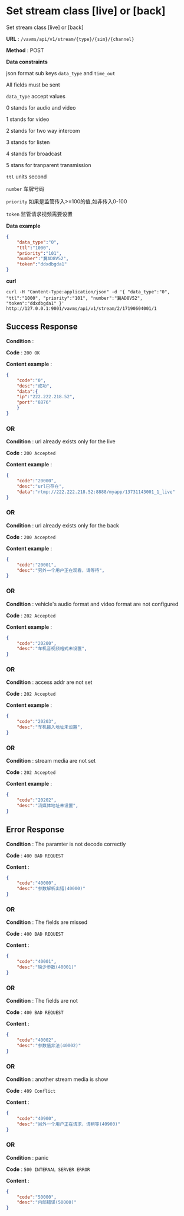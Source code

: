 # Set stream class [live] or [back]

Set stream class [live] or [back]

**URL** : `/vavms/api/v1/stream/{type}/{sim}/{channel}`

**Method** : POST

**Data constraints**

json format sub keys `data_type` and `time_out`

All fields must be sent

`data_type` accept values

0 stands for audio and video

1 stands for video

2 stands for two way intercom

3 stands for listen

4 stands for broadcast

5 stans for tranparent transmission

`ttl` units second

`number` 车牌号码

`priority` 如果是监管传入>=100的值,如非传入0-100

`token` 监管请求视频需要设置

**Data example** 
```json
{
	"data_type":"0",
	"ttl":"1000",
	"priority":"101",
	"number":"冀AD8V52",
	"token":"ddxdbgda1"
}
```
**curl**
```
curl -H "Content-Type:application/json" -d '{ "data_type":"0", "ttl":"1000", "priority":"101", "number":"冀AD8V52", "token":"ddxdbgda1" }' http://127.0.0.1:9001/vavms/api/v1/stream/2/17190604001/1
```

## Success Response

**Condition** : 

**Code** : `200 OK`

**Content example** :

```json 
{
    "code":"0",
    "desc":"成功",
    "data":{
	"ip":"222.222.218.52",
	"port":"8876"
	}
}
```
### OR

**Condition** : url already exists only for the live

**Code** : `200 Accepted`

**Content example** :

```json 
{
    "code":"20000",
    "desc":"url已存在",
    "data":"rtmp://222.222.218.52:8888/myapp/13731143001_1_live"
}
```
### OR
**Condition** : url already exists only for the back 

**Code** : `200 Accepted`

**Content example** :

```json 
{
    "code":"20001",
    "desc":"另外一个用户正在观看，请等待",
}
```
### OR
**Condition** : vehicle's audio format and video format are not configured

**Code** : `202 Accepted`

**Content example** :

```json 
{
    "code":"20200",
    "desc":"车机音视频格式未设置",
}
```
### OR

**Condition** : access addr are not set

**Code** : `202 Accepted`

**Content example** :

```json 
{
    "code":"20203",
    "desc":"车机接入地址未设置",
}
```
### OR

**Condition** : stream media are not set 

**Code** : `202 Accepted`

**Content example** :

```json 
{
    "code":"20202",
    "desc":"流媒体地址未设置",
}
```

## Error Response

**Condition** : The paramter is not decode correctly

**Code** : `400 BAD REQUEST`

**Content** : 

```json
{
    "code":"40000",
    "desc":"参数解析出错(40000)"
}
```

### OR

**Condition** : The fields are missed

**Code** : `400 BAD REQUEST`

**Content** : 

```json
{
    "code":"40001",
    "desc":"缺少参数(40001)"
}
```
### OR

**Condition** : The fields are not 

**Code** : `400 BAD REQUEST`

**Content** : 

```json
{
    "code":"40002",
    "desc":"参数值非法(40002)"
}
```
### OR 

**Condition** : another stream media is show

**Code** : `409 Conflict`

**Content** : 

```json
{
    "code":"40900",
    "desc":"另外一个用户正在请求，请稍等(40900)"
}
```
### OR

**Condition** : panic

**Code** : `500 INTERNAL SERVER ERROR`

**Content** : 

```json
{
    "code":"50000",
    "desc":"内部错误(50000)"
}
```
